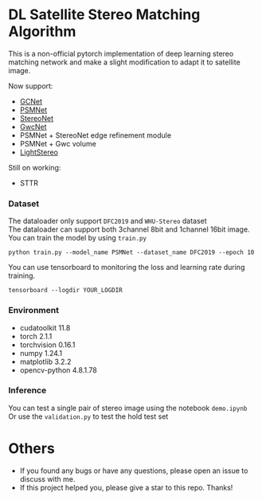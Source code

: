 # DL Satellite Stereo Matching Algorithm
This is a non-official pytorch implementation of deep learning stereo matching network and make a slight modification to adapt it to satellite image.<br />

Now support:
- [GCNet](https://arxiv.org/abs/1703.04309)
- [PSMNet](https://arxiv.org/abs/1803.08669)
- [StereoNet](https://arxiv.org/abs/1807.08865)
- [GwcNet](https://arxiv.org/abs/1903.04025)
- PSMNet + StereoNet edge refinement module
- PSMNet + Gwc volume
- [LightStereo](https://arxiv.org/abs/2406.19833)

Still on working:
- STTR

### Dataset
The dataloader only support `DFC2019` and `WHU-Stereo` dataset<br />
The dataloader can support both 3channel 8bit and 1channel 16bit image. <br />
You can train the model by using `train.py`

```
python train.py --model_name PSMNet --dataset_name DFC2019 --epoch 10
```
    
You can use tensorboard to monitoring the loss and learning rate during training.

```
tensorboard --logdir YOUR_LOGDIR
```

### Environment
- cudatoolkit               11.8
- torch                     2.1.1
- torchvision               0.16.1
- numpy                     1.24.1
- matplotlib                3.2.2
- opencv-python             4.8.1.78

### Inference
You can test a single pair of stereo image using the notebook `demo.ipynb`<br />
Or use the `validation.py` to test the hold test set

# Others
- If you found any bugs or have any questions, please open an issue to discuss with me.
- If this project helped you, please give a star to this repo. Thanks!
